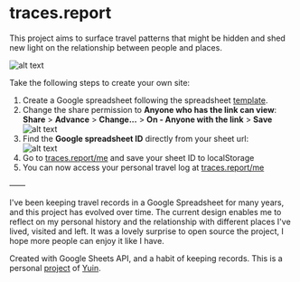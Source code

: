# traces.report
This project aims to surface travel patterns that might be hidden and shed new light on the relationship between people and places.

![alt text](https://traces.report/screenshots/site.png "Screenshot")

Take the following steps to create your own site:

1. Create a Google spreadsheet following the spreadsheet <a href="https://docs.google.com/spreadsheets/d/1j4yfiowEPDtMrYZyBqAV5Esujp8KCHBd9NrMs8-QVZw/edit#gid=0" target="_blank">template<a>.
2. Change the share permission to **Anyone who has the link can view**:<br>
  **Share** > **Advance** > **Change...** > **On - Anyone with the link** > **Save**
![alt text](https://traces.report/screenshots/share.png "Screenshot")
3. Find the **Google spreadsheet ID** directly from your sheet url:<br>
![alt text](https://traces.report/screenshots/sheet_url.png "Screenshot")
4. Go to <a href="https://traces.report/me">traces.report/me</a> and save your sheet ID to localStorage
5. You can now access your personal travel log at <a href="https://traces.report/me">traces.report/me</a>

––––

I've been keeping travel records in a Google Spreadsheet for many years, and this project has evolved over time. The current design enables me to reflect on my personal history and the relationship with different places I've lived, visited and left. It was a lovely surprise to open source the project, I hope more people can enjoy it like I have.

Created with Google Sheets API, and a habit of keeping records. This is a personal [project](https://yuinchien.com/travel-log/) of [Yuin](https://yuinchien.com/).
